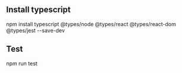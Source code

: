 ## Install typescript

npm install typescript @types/node @types/react @types/react-dom @types/jest --save-dev  

## Test

npm run test  
